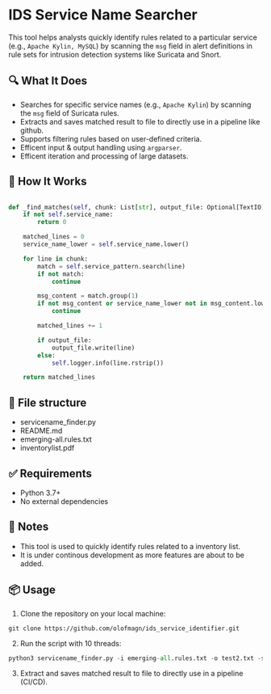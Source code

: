 # IDS Service Name Searcher
 This tool helps analysts quickly identify rules related to a particular service (e.g., `Apache Kylin, MySQL`) by
scanning the `msg` field in alert definitions in rule sets for intrusion detection systems like Suricata and Snort.

## 🔍 What It Does
- Searches for specific service names (e.g., `Apache Kylin`) by scanning the `msg` field of Suricata rules.
- Extracts and saves matched result to file to directly use in a pipeline like github.
- Supports filtering rules based on user-defined criteria.
- Efficent input & output handling using `argparser`.
- Efficent iteration and processing of large datasets.

## 🧠 How It Works
```python

def _find_matches(self, chunk: List[str], output_file: Optional[TextIO] = None) -> int:
    if not self.service_name:
        return 0

    matched_lines = 0
    service_name_lower = self.service_name.lower()

    for line in chunk:
        match = self.service_pattern.search(line)
        if not match:
            continue

        msg_content = match.group(1)
        if not msg_content or service_name_lower not in msg_content.lower():
            continue

        matched_lines += 1

        if output_file:
            output_file.write(line)
        else:
            self.logger.info(line.rstrip())

    return matched_lines
```

## 📂 File structure
- servicename_finder.py
- README.md
- emerging-all.rules.txt
- inventorylist.pdf

## ✅ Requirements
- Python 3.7+
- No external dependencies

## 📌 Notes
- This tool is used to quickly identify rules related to a inventory list.
- It is under continous development as more features are about to be added.

## 📦 Usage

1. Clone the repository on your local machine:

```
git clone https://github.com/olofmagn/ids_service_identifier.git
```

2. Run the script with 10 threads:

```python
python3 servicename_finder.py -i emerging-all.rules.txt -o test2.txt -s "Apache Struts" -t 10
```

3. Extract and saves matched result to file to directly use in a pipeline (CI/CD).

